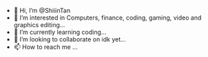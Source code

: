 - 👋 Hi, I’m @ShiiinTan
- 👀 I’m interested in Computers, finance, coding, gaming, video and graphics editing...
- 🌱 I’m currently learning coding...
- 💞️ I’m looking to collaborate on idk yet...
- 📫 How to reach me ...

<!---
ShiiinTan/ShiiinTan is a ✨ special ✨ repository because its `README.md` (this file) appears on your GitHub profile.
You can click the Preview link to take a look at your changes.
--->
